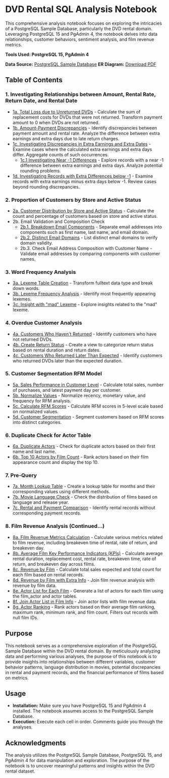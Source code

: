 # DVD Rental SQL Analysis Notebook

This comprehensive analysis notebook focuses on exploring the intricacies of a PostgreSQL Sample Database, particularly the DVD rental domain. Leveraging PostgreSQL 15 and PgAdmin 4, the notebook delves into data relationships, customer behaviors, sentiment analysis, and film revenue metrics.

**Tools Used: PostgreSQL 15, PgAdmin 4**

**Data Source:** [PostgreSQL Sample Database](https://www.postgresqltutorial.com/postgresql-getting-started/postgresql-sample-database/)
**ER Diagram:** [Download PDF](https://github.com/ccchriswong76/dvdrental_SQL/blob/48a78287e7286cdf6038130f5e5b4297efada2b4/printable%20postgresql%20sample%20database%20digram.psd.pdf)

## Table of Contents

### 1. Investigating Relationships between Amount, Rental Rate, Return Date, and Rental Date
   - [1a. Total Loss due to Unreturned DVDs](https://github.com/ccchriswong76/dvdrental_SQL/blob/2017e8477e8c4af29bbd1dd470a4c3a4b4e3c7de/relationship_date_price/1a.csv) - Calculate the sum of replacement costs for DVDs that were not returned. Transform payment amount to 0 when DVDs are not returned.
   - [1b. Amount-Payment Discrepancies](https://github.com/ccchriswong76/dvdrental_SQL/blob/2017e8477e8c4af29bbd1dd470a4c3a4b4e3c7de/relationship_date_price/1b.csv) - Identify discrepancies between payment amount and rental rate. Analyze the difference between extra earnings and extra days due to late return charges.
   - [1c. Investigating Discrepancies in Extra Earnings and Extra Dates](https://github.com/ccchriswong76/dvdrental_SQL/blob/2017e8477e8c4af29bbd1dd470a4c3a4b4e3c7de/relationship_date_price/1c.csv) - Examine cases where the calculated extra earnings and extra days differ. Aggregate counts of such occurrences.
     - [1c.1 Investigating Near -1 Differences](https://github.com/ccchriswong76/dvdrental_SQL/blob/2017e8477e8c4af29bbd1dd470a4c3a4b4e3c7de/relationship_date_price/1c1.csv) - Explore records with a near -1 difference between extra earnings and extra days. Analyze potential rounding problems.
   - [1d. Investigating Records with Extra Differences below -1](https://github.com/ccchriswong76/dvdrental_SQL/blob/2017e8477e8c4af29bbd1dd470a4c3a4b4e3c7de/relationship_date_price/1d.csv) - Examine records with extra earnings minus extra days below -1. Review cases beyond rounding discrepancies.

### 2. Proportion of Customers by Store and Active Status
   - [2a. Customer Distribution by Store and Active Status](https://github.com/ccchriswong76/dvdrental_SQL/tree/2017e8477e8c4af29bbd1dd470a4c3a4b4e3c7de/customer_analysis/2a.csv) - Calculate the count and percentage of customers based on store and active status.
   - 2b. Email Validation and Composition Check
     - [2b.1. Breakdown Email Components](https://github.com/ccchriswong76/dvdrental_SQL/tree/2017e8477e8c4af29bbd1dd470a4c3a4b4e3c7de/customer_analysis/2b.csv) - Separate email addresses into components such as first name, last name, and email domain.
     - [2b.2. Distinct Email Domains](https://github.com/ccchriswong76/dvdrental_SQL/tree/2017e8477e8c4af29bbd1dd470a4c3a4b4e3c7de/customer_analysis/2c.csv) - List distinct email domains to verify domain validity.
     - 2b.3. Check Email Address Composition with Customer Name - Validate email addresses by comparing components with customer names.

### 3. Word Frequency Analysis
   - [3a. Lexeme Table Creation](https://github.com/ccchriswong76/dvdrental_SQL/blob/2017e8477e8c4af29bbd1dd470a4c3a4b4e3c7de/word_frequency_analysis/3a.csv) - Transform fulltext data type and break down words.
   - [3b. Lexeme Frequency Analysis](https://github.com/ccchriswong76/dvdrental_SQL/blob/2017e8477e8c4af29bbd1dd470a4c3a4b4e3c7de/word_frequency_analysis/3b.csv) - Identify most frequently appearing lexemes.
   - [3c. Insight with "mad" Lexeme](https://github.com/ccchriswong76/dvdrental_SQL/blob/2017e8477e8c4af29bbd1dd470a4c3a4b4e3c7de/word_frequency_analysis/3c.csv) - Explore insights related to the "mad" lexeme.

### 4. Overdue Customer Analysis
   - [4a. Customers Who Haven't Returned](https://github.com/ccchriswong76/dvdrental_SQL/tree/2017e8477e8c4af29bbd1dd470a4c3a4b4e3c7de/Rental_return_analysis/4a.csv) - Identify customers who have not returned DVDs.
   - [4b. Create Return Status](https://github.com/ccchriswong76/dvdrental_SQL/tree/2017e8477e8c4af29bbd1dd470a4c3a4b4e3c7de/Rental_return_analysis/4b.csv) - Create a view to categorize return status based on rental duration and return dates.
   - [4c. Customers Who Returned Later Than Expected](https://github.com/ccchriswong76/dvdrental_SQL/tree/2017e8477e8c4af29bbd1dd470a4c3a4b4e3c7de/Rental_return_analysis/4c.csv) - Identify customers who returned DVDs later than the expected duration.

### 5. Customer Segmentation RFM Model
   - [5a. Sales Performance in Customer Level](https://github.com/ccchriswong76/dvdrental_SQL/blob/2017e8477e8c4af29bbd1dd470a4c3a4b4e3c7de/RFM/5a.csv) - Calculate total sales, number of purchases, and latest payment day per customer.
   - [5b. Normalize Values](https://github.com/ccchriswong76/dvdrental_SQL/blob/2017e8477e8c4af29bbd1dd470a4c3a4b4e3c7de/RFM/5b.csv) - Normalize recency, monetary value, and frequency for RFM analysis.
   - [5c. Calculate RFM Scores](https://github.com/ccchriswong76/dvdrental_SQL/blob/2017e8477e8c4af29bbd1dd470a4c3a4b4e3c7de/RFM/5c.csv) - Calculate RFM scores in 5-level scale based on normalized values.
   - [5d. Customer Segmentation](https://github.com/ccchriswong76/dvdrental_SQL/blob/2017e8477e8c4af29bbd1dd470a4c3a4b4e3c7de/RFM/5d.csv) - Segment customers based on RFM scores into distinct categories.

### 6. Duplicate Check for Actor Table
   - [6a. Duplicate Actors](https://github.com/ccchriswong76/dvdrental_SQL/blob/2017e8477e8c4af29bbd1dd470a4c3a4b4e3c7de/Actor_analysis/6a.csv) - Check for duplicate actors based on their first name and last name.
   - [6b. Top 10 Actors by Film Count](https://github.com/ccchriswong76/dvdrental_SQL/blob/2017e8477e8c4af29bbd1dd470a4c3a4b4e3c7de/Actor_analysis/6b.csv) - Rank actors based on their film appearance count and display the top 10.

### 7. Pre-Query
   - [7a. Month Lookup Table](https://github.com/ccchriswong76/dvdrental_SQL/blob/2017e8477e8c4af29bbd1dd470a4c3a4b4e3c7de/Pre_check/7a.csv) - Create a lookup table for months and their corresponding values using different methods.
   - [7b. Movie Language Check](https://github.com/ccchriswong76/dvdrental_SQL/blob/2017e8477e8c4af29bbd1dd470a4c3a4b4e3c7de/Pre_check/7b.csv) - Check the distribution of films based on language and release year.
   - [7c. Rental and Payment Comparison](https://github.com/ccchriswong76/dvdrental_SQL/blob/2017e8477e8c4af29bbd1dd470a4c3a4b4e3c7de/Pre_check/7c.csv) - Identify rental records without corresponding payment records.

### 8. Film Revenue Analysis (Continued...)
   - [8a. Film Revenue Metrics Calculation](https://github.com/ccchriswong76/dvdrental_SQL/blob/2017e8477e8c4af29bbd1dd470a4c3a4b4e3c7de/Film_actor_analysis/8a.csv) - Calculate various metrics related to film revenue, including breakeven time of rental, rate of return, and breakeven day.
   - [8b. Average Film Key Performance Indicators (KPIs)](https://github.com/ccchriswong76/dvdrental_SQL/blob/2017e8477e8c4af29bbd1dd470a4c3a4b4e3c7de/Film_actor_analysis/8b.csv) - Calculate average rental duration, replacement cost, rental rate, breakeven time, rate of return, and breakeven day across films.
   - [8c. Revenue by Film](https://github.com/ccchriswong76/dvdrental_SQL/blob/2017e8477e8c4af29bbd1dd470a4c3a4b4e3c7de/Film_actor_analysis/8c.csv) - Calculate total sales expected and total count for each film based on rental records.
   - [8d. Revenue by Film with Extra Info](https://github.com/ccchriswong76/dvdrental_SQL/blob/2017e8477e8c4af29bbd1dd470a4c3a4b4e3c7de/Film_actor_analysis/8d.csv) - Join film revenue analysis with revenue by film data.
   - [8e. Actor List for Each Film](https://github.com/ccchriswong76/dvdrental_SQL/blob/2017e8477e8c4af29bbd1dd470a4c3a4b4e3c7de/Film_actor_analysis/8e.csv) - Generate a list of actors for each film using the film_actor and actor tables.
   - [8f. Join Actor List in Film Info](https://github.com/ccchriswong76/dvdrental_SQL/blob/2017e8477e8c4af29bbd1dd470a4c3a4b4e3c7de/Film_actor_analysis/8f.csv) - Join actor lists with film revenue data.
   - [8g. Actor Ranking](https://github.com/ccchriswong76/dvdrental_SQL/blob/2017e8477e8c4af29bbd1dd470a4c3a4b4e3c7de/Film_actor_analysis/8g.csv) - Rank actors based on their average film ranking, maximum rank, minimum rank, and film count. Filters out records with null film IDs.

## Purpose

This notebook serves as a comprehensive exploration of the PostgreSQL Sample Database within the DVD rental domain. By meticulously analyzing data and performing various analyses, the purpose of this notebook is to provide insights into relationships between different variables, customer behavior patterns, language distribution in movies, potential discrepancies in rental and payment records, and the financial performance of films based on metrics.

## Usage

- **Installation:** Make sure you have PostgreSQL 15 and PgAdmin 4 installed. The notebook assumes access to the PostgreSQL Sample Database.
- **Execution:** Execute each cell in order. Comments guide you through the analyses.

## Acknowledgments

The analysis utilizes the PostgreSQL Sample Database, PostgreSQL 15, and PgAdmin 4 for data manipulation and exploration. The purpose of the notebook is to uncover meaningful patterns and insights within the DVD rental dataset.
